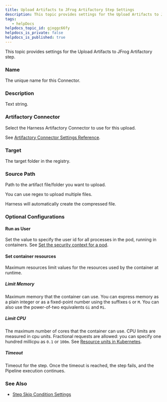 ```yaml
---
title: Upload Artifacts to JFrog Artifactory Step Settings
description: This topic provides settings for the Upload Artifacts to JFrog Artifactory step. Name. The unique name for this Connector. Description. Text string. Artifactory Connector. Select the Harness Artifact…
tags: 
   - helpDocs
helpdocs_topic_id: gjoggc66fy
helpdocs_is_private: false
helpdocs_is_published: true
---
```


This topic provides settings for the Upload Artifacts to JFrog Artifactory step.

### Name

The unique name for this Connector.

### Description

Text string.

### Artifactory Connector

Select the Harness Artifactory Connector to use for this upload.

See [Artifactory Connector Settings Reference](/article/euueiiai4m-artifactory-connector-settings-reference).

### Target

The target folder in the registry.

### Source Path

Path to the artifact file/folder you want to upload.

You can use regex to upload multiple files.

Harness will automatically create the compressed file.

### Optional Configurations

#### Run as User

Set the value to specify the user id for all processes in the pod, running in containers. See [Set the security context for a pod](https://kubernetes.io/docs/tasks/configure-pod-container/security-context/#set-the-security-context-for-a-pod).

#### Set container resources

Maximum resources limit values for the resources used by the container at runtime.

##### Limit Memory

Maximum memory that the container can use. You can express memory as a plain integer or as a fixed-point number using the suffixes `G` or `M`. You can also use the power-of-two equivalents `Gi` and `Mi`.

##### Limit CPU

The maximum number of cores that the container can use. CPU limits are measured in cpu units. Fractional requests are allowed: you can specify one hundred millicpu as `0.1` or `100m`. See [Resource units in Kubernetes](https://kubernetes.io/docs/concepts/configuration/manage-resources-containers/#resource-units-in-kubernetes).

##### Timeout

Timeout for the step. Once the timeout is reached, the step fails, and the Pipeline execution continues.

### See Also

* [Step Skip Condition Settings](/article/i36ibenkq2-step-skip-condition-settings)

